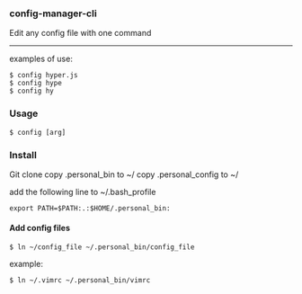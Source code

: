 ### config-manager-cli 
Edit any config file with one command

----------
 examples of use: 	
 
`$ config hyper.js`  
`$ config hype`  
`$ config hy`

### Usage
 `$ config [arg]`  


### Install 
Git clone
copy .personal_bin to ~/
copy .personal_config  to ~/ 

add the following line to ~/.bash_profile 

    export PATH=$PATH:.:$HOME/.personal_bin:

#### Add config files

`$ ln ~/config_file ~/.personal_bin/config_file`

example:

`$ ln ~/.vimrc ~/.personal_bin/vimrc`
 


